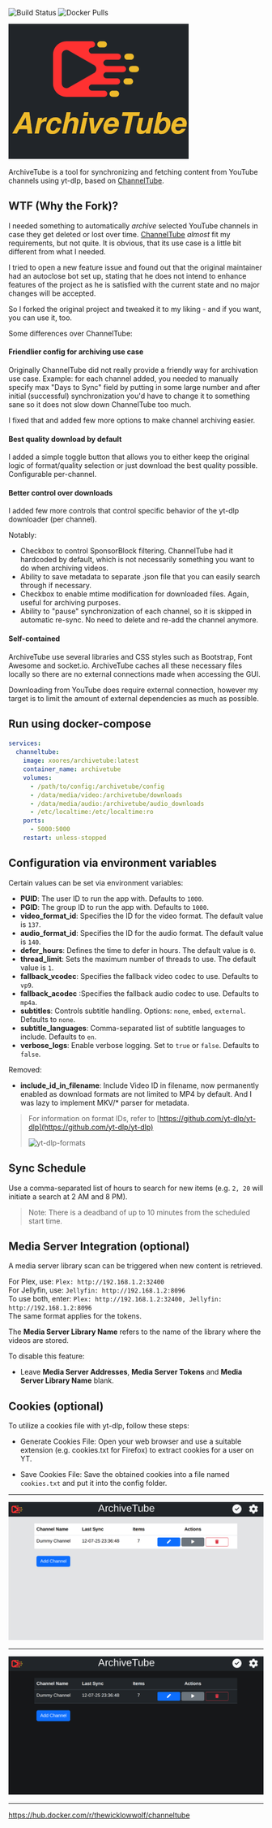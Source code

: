 ![Build Status](https://github.com/Xoores/ArchiveTube/actions/workflows/main.yml/badge.svg)
![Docker Pulls](https://img.shields.io/docker/pulls/xoores/archivetube.svg)


![full_logo](https://raw.githubusercontent.com/Xoores/ArchiveTube/main/src/static/full_logo.png)


ArchiveTube is a tool for synchronizing and fetching content from YouTube channels using yt-dlp, based on [ChannelTube](https://github.com/TheWicklowWolf/ChannelTube).

## WTF (Why the Fork)?

I needed something to automatically *archive* selected YouTube channels in case they get deleted or lost over time. [ChannelTube](https://github.com/TheWicklowWolf/ChannelTube) *almost* fit my requirements, but not quite. It is obvious, that its use case is a little bit different from what I needed.

I tried to open a new feature issue and found out that the original maintainer had an autoclose bot set up, stating that he does not intend to enhance features of the project as he is satisfied with the current state and no major changes will be accepted.

So I forked the original project and tweaked it to my liking - and if you want, you can use it, too.

Some differences over ChannelTube:
#### Friendlier config for archiving use case
Originally ChannelTube did not really provide a friendly way for archivation use case. Example: for each channel added, you needed to manually specify max "Days to Sync" field by putting in some large number and after initial (successful) synchronization you'd have to change it to something sane so it does not slow down ChannelTube too much.

I fixed that and added few more options to make channel archiving easier.

#### Best quality download by default
I added a simple toggle button that allows you to either keep the original logic of format/quality selection or just download the best quality possible. Configurable per-channel.

#### Better control over downloads
I added few more controls that control specific behavior of the yt-dlp downloader (per channel).

Notably:
- Checkbox to control SponsorBlock filtering. ChannelTube had it hardcoded by default, which is not necessarily something you want to do when archiving videos.
- Ability to save metadata to separate .json file that you can easily search through if necessary.
- Checkbox to enable mtime modification for downloaded files. Again, useful for archiving purposes.
- Ability to "pause" synchronization of each channel, so it is skipped in automatic re-sync. No need to delete and re-add the channel anymore.

#### Self-contained
ArchiveTube use several libraries and CSS styles such as Bootstrap, Font Awesome and socket.io. ArchiveTube caches all these necessary files locally so there are no external connections made when accessing the GUI.

Downloading from YouTube does require external connection, however my target is to limit the amount of external dependencies as much as possible.

## Run using docker-compose

```yaml
services:
  channeltube:
    image: xoores/archivetube:latest
    container_name: archivetube
    volumes:
      - /path/to/config:/archivetube/config
      - /data/media/video:/archivetube/downloads
      - /data/media/audio:/archivetube/audio_downloads
      - /etc/localtime:/etc/localtime:ro
    ports:
      - 5000:5000
    restart: unless-stopped
```

## Configuration via environment variables

Certain values can be set via environment variables:

* __PUID__: The user ID to run the app with. Defaults to `1000`. 
* __PGID__: The group ID to run the app with. Defaults to `1000`.
* __video_format_id__: Specifies the ID for the video format. The default value is `137`.
* __audio_format_id__: Specifies the ID for the audio format. The default value is `140`.
* __defer_hours__: Defines the time to defer in hours. The default value is `0`.
* __thread_limit__: Sets the maximum number of threads to use. The default value is `1`.
* __fallback_vcodec__: Specifies the fallback video codec to use. Defaults to `vp9`.  
* __fallback_acodec__ :Specifies the fallback audio codec to use. Defaults to `mp4a`.  
* __subtitles__: Controls subtitle handling. Options: `none`, `embed`, `external`. Defaults to `none`.
* __subtitle_languages__: Comma-separated list of subtitle languages to include. Defaults to `en`.
* __verbose_logs__: Enable verbose logging. Set to `true` or `false`. Defaults to `false`.

Removed:
* __include_id_in_filename__: Include Video ID in filename, now permanently enabled as download formats are not limited to MP4 by default. And I was lazy to implement MKV/* parser for metadata.


> For information on format IDs, refer to [https://github.com/yt-dlp/yt-dlp](https://github.com/yt-dlp/yt-dlp)
> 
> ![yt-dlp-formats](https://github.com/user-attachments/assets/e03b9dd3-028f-4c72-b822-06aa1d440cea)


## Sync Schedule

Use a comma-separated list of hours to search for new items (e.g. `2, 20` will initiate a search at 2 AM and 8 PM).
> Note: There is a deadband of up to 10 minutes from the scheduled start time.

## Media Server Integration (optional)

A media server library scan can be triggered when new content is retrieved.

For Plex, use: `Plex: http://192.168.1.2:32400`  
For Jellyfin, use: `Jellyfin: http://192.168.1.2:8096`  
To use both, enter: `Plex: http://192.168.1.2:32400, Jellyfin: http://192.168.1.2:8096`  
The same format applies for the tokens.  

The **Media Server Library Name** refers to the name of the library where the videos are stored.  

To disable this feature:
- Leave **Media Server Addresses**, **Media Server Tokens** and **Media Server Library Name** blank.  

## Cookies (optional)
To utilize a cookies file with yt-dlp, follow these steps:

* Generate Cookies File: Open your web browser and use a suitable extension (e.g. cookies.txt for Firefox) to extract cookies for a user on YT.

* Save Cookies File: Save the obtained cookies into a file named `cookies.txt` and put it into the config folder.


---

![light](https://raw.githubusercontent.com/Xoores/ArchiveTube/main/src/static/light.png)


---


![dark](https://raw.githubusercontent.com/Xoores/ArchiveTube/main/src/static/dark.png)

---


https://hub.docker.com/r/thewicklowwolf/channeltube
